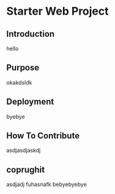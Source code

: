 # Starter Web Project

## Introduction
hello
## Purpose
okakdsldk
## Deployment
byebye
## How To Contribute
asdjasdjaskdj
## coprughit
asdjadj fuhasnafk
bebyebyebye